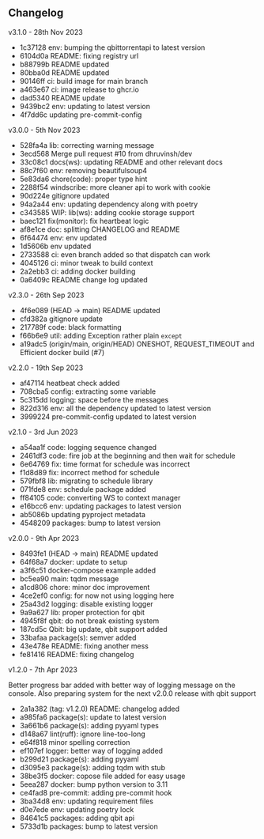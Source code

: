 ## Changelog

v3.1.0 - 28th Nov 2023

- 1c37128 env: bumping the qbittorrentapi to latest version
- 6104d0a README: fixing registry url
- b88799b README updated
- 80bba0d README updated
- 90146ff ci: build image for main branch
- a463e67 ci: image release to ghcr.io
- dad5340 README update
- 9439bc2 env: updating to latest version
- 4f7dd6c updating pre-commit-config

v3.0.0 - 5th Nov 2023

- 528fa4a lib: correcting warning message
- 3ecd568 Merge pull request #10 from dhruvinsh/dev
- 33c08c1 docs(ws): updating README and other relevant docs
- 88c7f60 env: removing beautifulsoup4
- 5e83da6 chore(code): proper type hint
- 2288f54 windscribe: more cleaner api to work with cookie
- 90d224e gitignore updated
- 94a2a44 env: updating dependency along with poetry
- c343585 WIP: lib(ws): adding cookie storage support
- baec121 fix(monitor): fix heartbeat logic
- af8e1ce doc: splitting CHANGELOG and README
- 6f64474 env: env updated
- 1d5606b env updated
- 2733588 ci: even branch added so that dispatch can work
- 4045126 ci: minor tweak to build context
- 2a2ebb3 ci: adding docker building
- 0a6409c README change log updated

v2.3.0 - 26th Sep 2023

- 4f6e089 (HEAD -> main) README updated
- cfd382a gitignore update
- 217789f code: black formatting
- f66b6e9 util: adding Exception rather plain `except`
- a19adc5 (origin/main, origin/HEAD) ONESHOT, REQUEST_TIMEOUT and Efficient docker build (#7)

v2.2.0 - 19th Sep 2023

- af47114 heatbeat check added
- 708cba5 config: extracting some variable
- 5c315dd logging: space before the messages
- 822d316 env: all the dependency updated to latest version
- 3999224 pre-commit-config updated to latest version

v2.1.0 - 3rd Jun 2023

- a54aa1f code: logging sequence changed
- 2461df3 code: fire job at the beginning and then wait for schedule
- 6e64769 fix: time format for schedule was incorrect
- f1d8d89 fix: incorrect method for schedule
- 579fbf8 lib: migrating to schedule library
- 071fde8 env: schedule package added
- ff84105 code: converting WS to context manager
- e16bcc6 env: updating packages to latest version
- ab5086b updating pyproject metadata
- 4548209 packages: bump to latest version

v2.0.0 - 9th Apr 2023

- 8493fe1 (HEAD -> main) README updated
- 64f68a7 docker: update to setup
- a3f6c51 docker-compose example added
- bc5ea90 main: tqdm message
- a1cd806 chore: minor doc improvement
- 4ce2ef0 config: for now not using logging here
- 25a43d2 logging: disable existing logger
- 9a9a627 lib: proper protection for qbit
- 4945f8f qbit: do not break existing system
- 187cd5c Qbit: big update, qbit support added
- 33bafaa package(s): semver added
- 43e478e README: fixing another mess
- fe81416 README: fixing changelog

v1.2.0 - 7th Apr 2023

Better progress bar added with better way of logging message on the console. Also preparing system for the next v2.0.0 release with qbit support

- 2a1a382 (tag: v1.2.0) README: changelog added
- a985fa6 package(s): update to latest version
- 3a661b6 package(s): adding pyyaml types
- d148a67 lint(ruff): ignore line-too-long
- e64f818 minor spelling correction
- ef107ef logger: better way of logging added
- b299d21 package(s): adding pyyaml
- d3095e3 package(s): adding tqdm with stub
- 38be3f5 docker: copose file added for easy usage
- 5eea287 docker: bump python version to 3.11
- ce4fad8 pre-commit: adding pre-commit hook
- 3ba34d8 env: updating requirement files
- d0e7ede env: updating poetry lock
- 84641c5 packages: adding qbit api
- 5733d1b packages: bump to latest version

